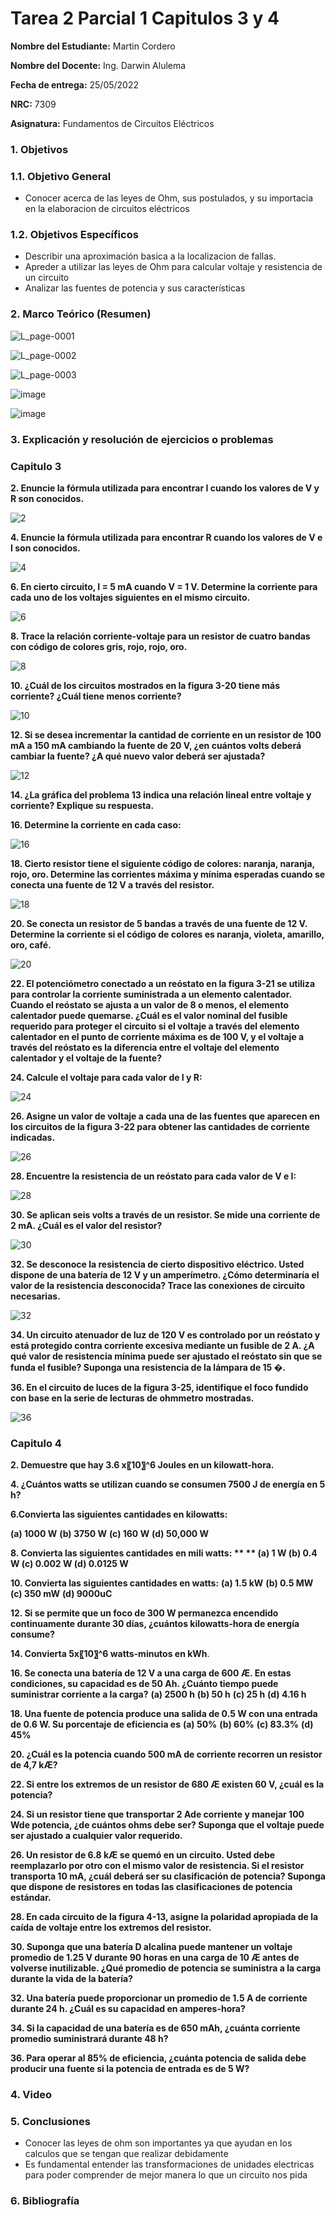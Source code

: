 # Tarea 2 Parcial 1 Capitulos 3 y 4
**Nombre del Estudiante:** Martin Cordero

**Nombre del Docente:** Ing. Darwin Alulema

**Fecha de entrega:** 25/05/2022

**NRC:** 7309

**Asignatura:** Fundamentos de Circuitos Eléctricos

### **1.	Objetivos**

### **1.1.	Objetivo General**
* Conocer acerca de las leyes de Ohm, sus postulados, y su importacia en la elaboracion de circuitos eléctricos

### **1.2.	Objetivos Específicos**
* Describir una aproximación basica a la localizacion de fallas.
* Apreder a utilizar las leyes de Ohm para calcular voltaje y resistencia de un circuito
* Analizar las fuentes de potencia y sus características

### **2.	Marco Teórico (Resumen)**

![L_page-0001](https://user-images.githubusercontent.com/105742149/170427899-4b83db88-5f9b-4eae-b17c-9d94a88013e2.jpg)

![L_page-0002](https://user-images.githubusercontent.com/105742149/170427918-c42d2eed-8279-43b7-986b-1429f29e41ff.jpg)

![L_page-0003](https://user-images.githubusercontent.com/105742149/170427968-0bc5ad70-7862-475a-8e44-0ab7c7565a6a.jpg)

![image](https://user-images.githubusercontent.com/105742149/170427520-7b0894a8-4b92-404a-ae62-e76089556419.png)

![image](https://user-images.githubusercontent.com/105742149/170427758-bf94627b-ea51-484d-818c-fd5e1047e0cf.png)

### **3.	Explicación y resolución de ejercicios o problemas**

### **Capitulo 3**
**2. Enuncie la fórmula utilizada para encontrar I cuando los valores de V y R son conocidos.**

![2](https://user-images.githubusercontent.com/105742149/170500120-4abd02d2-11b2-48d4-b151-de4066016233.jpeg)

**4. Enuncie la fórmula utilizada para encontrar R cuando los valores de V e I son conocidos.**

![4](https://user-images.githubusercontent.com/105742149/170500158-70969cab-1965-418b-93e3-43c7de528959.jpeg)

**6. En cierto circuito, I = 5 mA cuando V = 1 V. Determine la corriente para cada uno de los voltajes siguientes en el mismo circuito.**

![6](https://user-images.githubusercontent.com/105742149/170500229-a4ad829f-ae72-46fd-bc09-fc443797cc54.jpeg)

**8. Trace la relación corriente-voltaje para un resistor de cuatro bandas con código de colores gris, rojo, rojo, oro.**

![8](https://user-images.githubusercontent.com/105742149/170500269-e10e3475-f200-4e28-9c85-665cbc6ea246.jpeg)

**10. ¿Cuál de los circuitos mostrados en la figura 3-20 tiene más corriente? ¿Cuál tiene menos corriente?**

![10](https://user-images.githubusercontent.com/105742149/170502074-dc485f79-c59d-4ff3-876c-ba13feeaa307.jpeg)

**12. Si se desea incrementar la cantidad de corriente en un resistor de 100 mA a 150 mA cambiando la fuente de 20 V, ¿en cuántos volts deberá cambiar la fuente? ¿A qué nuevo valor deberá ser ajustada?**

![12](https://user-images.githubusercontent.com/105742149/170500390-4bfa620e-9de3-4b26-ae0c-3527e2807ea1.jpeg)

**14. ¿La gráfica del problema 13 indica una relación lineal entre voltaje y corriente? Explique su respuesta.**

**16. Determine la corriente en cada caso:**

![16](https://user-images.githubusercontent.com/105742149/170502481-e5f3e2f6-16ef-4076-adda-daeff2045b94.jpeg)

**18. Cierto resistor tiene el siguiente código de colores: naranja, naranja, rojo, oro. Determine las corrientes máxima y mínima esperadas cuando se conecta una fuente de 12 V a través del resistor.**

![18](https://user-images.githubusercontent.com/105742149/170502508-35008ed0-e5d1-4967-8556-7adeae6a8f38.jpeg)

**20. Se conecta un resistor de 5 bandas a través de una fuente de 12 V. Determine la corriente si el código de colores es naranja, violeta, amarillo, oro, café.**

![20](https://user-images.githubusercontent.com/105742149/170502529-e995c3ed-ff04-4dbb-a772-e98048376646.jpeg)

**22. El potenciómetro conectado a un reóstato en la figura 3-21 se utiliza para controlar la corriente suministrada a un elemento calentador. Cuando el reóstato se ajusta a un valor de 8 o menos, el elemento calentador puede quemarse. ¿Cuál es el valor nominal del fusible requerido para proteger el circuito si el voltaje a través del elemento calentador en el punto de corriente máxima es de 100 V, y el voltaje a través del reóstato es la diferencia entre el voltaje del elemento calentador y el voltaje de la fuente?**

**24. Calcule el voltaje para cada valor de I y R:**

![24](https://user-images.githubusercontent.com/105742149/170502557-7b82cf07-04c3-4d62-b799-d1568af8e79e.jpeg)

**26. Asigne un valor de voltaje a cada una de las fuentes que aparecen en los circuitos de la figura 3-22 para obtener las cantidades de corriente indicadas.**

![26](https://user-images.githubusercontent.com/105742149/170502578-d410d1e7-62ab-446a-afd9-af596e22d7f8.jpeg)

**28. Encuentre la resistencia de un reóstato para cada valor de V e I:**

![28](https://user-images.githubusercontent.com/105742149/170502618-bccf7b8f-be11-4670-a775-a608d931e626.jpeg)

**30. Se aplican seis volts a través de un resistor. Se mide una corriente de 2 mA. ¿Cuál es el valor del resistor?**

![30](https://user-images.githubusercontent.com/105742149/170502654-f1ad794b-0445-4d3a-9386-f851042263b8.jpeg)

**32. Se desconoce la resistencia de cierto dispositivo eléctrico. Usted dispone de una batería de 12 V y un amperímetro. ¿Cómo determinaría el valor de la resistencia desconocida? Trace las conexiones de circuito necesarias.**

![32](https://user-images.githubusercontent.com/105742149/170503282-27206d77-7411-431d-b035-6230f8509511.jpeg)

**34. Un circuito atenuador de luz de 120 V es controlado por un reóstato y está protegido contra corriente excesiva mediante un fusible de 2 A. ¿A qué valor de resistencia mínima puede ser ajustado el reóstato sin que se funda el fusible? Suponga una resistencia de la lámpara de 15 �.**

**36. En el circuito de luces de la figura 3-25, identifique el foco fundido con base en la serie de lecturas de ohmmetro mostradas.**

![36](https://user-images.githubusercontent.com/105742149/170503572-0f099567-59c1-4acb-9f7f-924f1bf66dfc.jpeg)

### **Capitulo 4**

**2. Demuestre que hay 3.6 x〖10〗^6  Joules en un kilowatt-hora.**

**4. ¿Cuántos watts se utilizan cuando se consumen 7500 J de energía en 5 h?**

**6.Convierta las siguientes cantidades en kilowatts:**

**(a) 1000 W**    **(b) 3750 W**            **(c) 160 W**               **(d) 50,000 W**

**8. Convierta las siguientes cantidades en mili watts: **
** (a) 1 W             (b) 0.4 W               (c) 0.002 W            (d) 0.0125 W**

**10. Convierta las siguientes cantidades en watts:** 
**(a) 1.5 kW**        **(b) 0.5 MW**           **(c) 350 mW**           **(d) 9000uC**

**12. Si se permite que un foco de 300 W permanezca encendido continuamente durante 30 días, ¿cuántos kilowatts-hora de energía consume?**

**14. Convierta 5x〖10〗^6 watts-minutos en kWh**.

**16. Se conecta una batería de 12 V a una carga de 600 Æ. En estas condiciones, su capacidad es de 50 Ah. ¿Cuánto tiempo puede suministrar corriente a la carga?**
**(a) 2500 h**                    **(b) 50 h**                     **(c) 25 h**             **(d) 4.16 h**

**18. Una fuente de potencia produce una salida de 0.5 W con una entrada de 0.6 W. Su porcentaje de eficiencia es**
**(a) 50%**             **(b) 60%**                         **(c) 83.3%**                     **(d) 45%**

**20. ¿Cuál es la potencia cuando 500 mA de corriente recorren un resistor de 4,7 kÆ?**

**22. Si entre los extremos de un resistor de 680 Æ existen 60 V, ¿cuál es la potencia?**

**24. Si un resistor tiene que transportar 2 Ade corriente y manejar 100 Wde potencia, ¿de cuántos ohms debe ser? Suponga que el voltaje puede ser ajustado a cualquier valor requerido.**

**26. Un resistor de 6.8 kÆ se quemó en un circuito. Usted debe reemplazarlo por otro con el mismo valor de resistencia. Si el resistor transporta 10 mA, ¿cuál deberá ser su clasificación de potencia? Suponga que dispone de resistores en todas las clasificaciones de potencia estándar.**

**28. En cada circuito de la figura 4-13, asigne la polaridad apropiada de la caída de voltaje entre los extremos del resistor.**

**30. Suponga que una batería D alcalina puede mantener un voltaje promedio de 1.25 V durante 90 horas en una carga de 10 Æ antes de volverse inutilizable. ¿Qué promedio de potencia se suministra a la carga durante la vida de la batería?**

**32. Una batería puede proporcionar un promedio de 1.5 A de corriente durante 24 h. ¿Cuál es su capacidad en amperes-hora?**

**34. Si la capacidad de una batería es de 650 mAh, ¿cuánta corriente promedio suministrará durante 48 h?**

**36. Para operar al 85% de eficiencia, ¿cuánta potencia de salida debe producir una fuente si la potencia de entrada es de 5 W?**


### **4.	Video**

### **5.	Conclusiones**
* Conocer las leyes de ohm son importantes ya que ayudan en los calculos que se tengan que realizar debidamente
*  Es fundamental entender las transformaciones de unidades electricas para poder comprender de mejor manera lo que un circuito nos pida 

### **6.	Bibliografía**
